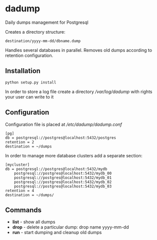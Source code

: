 dadump
======

Daily dumps management for Postgresql

Creates a directory structure:

    destination/yyyy-mm-dd/dbname.dump

Handles several databases in parallel.
Removes old dumps according to retention configuration.


## Installation

    python setup.py install

In order to store a log file create a directory */var/log/dadump* with rights your user can write to it

## Configuration

Configuration file is placed at */etc/dadump/dadump.conf*

    [pg]
    db = postgresql://postgres@localhost:5432/postgres
    retention = 2
    destination = ~/dumps

In order to manage more database clusters add a separate section:

    [mycluster]
    db = postgresql://postgres@localhost:5432/mydb
        postgresql://postgres@localhost:5432/mydb_00
        postgresql://postgres@localhost:5432/mydb_01
        postgresql://postgres@localhost:5432/mydb_02
        postgresql://postgres@localhost:5432/mydb_03
    retention = 4
    destination = ~/dumps/


## Commands

- **list** - show all dumps
- **drop** - delete a particular dump: drop name yyyy-mm-dd
- **run** - start dumping and cleanup old dumps
